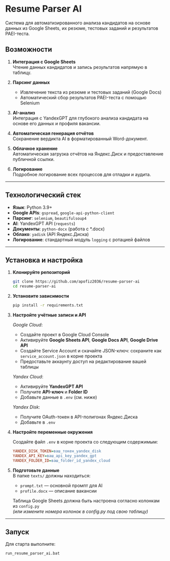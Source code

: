 # Resume Parser AI

Система для автоматизированного анализа кандидатов на основе данных из Google Sheets, их резюме, тестовых заданий и результатов PAEI-теста.

## Возможности

1. **Интеграция с Google Sheets**  
   Чтение данных кандидатов и запись результатов напрямую в таблицу.

2. **Парсинг данных**  
    - Извлечение текста из резюме и тестовых заданий (Google Docs)  
    - Автоматический сбор результатов PAEI-теста с помощью Selenium

3. **AI-анализ**  
   Интеграция с YandexGPT для глубокого анализа кандидата на основе его данных и профиля вакансии.

4. **Автоматическая генерация отчётов**  
   Сохранение вердикта AI в форматированный Word-документ.

5. **Облачное хранение**  
   Автоматическая загрузка отчётов на Яндекс.Диск и предоставление публичной ссылки.

6. **Логирование**  
   Подробное логирование всех процессов для отладки и аудита.

---

## Технологический стек

- **Язык**: Python 3.9+
- **Google APIs**: `gspread`, `google-api-python-client`  
- **Парсинг**: `selenium`, `beautifulsoup4`
- **AI**: YandexGPT API (`requests`)
- **Документы**: `python-docx` (работа с *.docx)
- **Облако**: `yadisk` (API Яндекс.Диска)
- **Логирование**: стандартный модуль `logging` с ротацией файлов

---

## Установка и настройка

1. **Клонируйте репозиторий**
    ```bash
    git clone https://github.com/apofiz2036/resume-parser-ai
    cd resume-parser-ai
    ```

2. **Установите зависимости**
    ```bash
    pip install -r requirements.txt
    ```

3. **Настройте учётные записи и API**

    *Google Cloud*:
    - Создайте проект в Google Cloud Console  
    - Активируйте **Google Sheets API**, **Google Docs API**, **Google Drive API**
    - Создайте Service Account и скачайте JSON-ключ: сохраните как `service_account.json` в корне проекта
    - Предоставьте аккаунту доступ на редактирование вашей таблицы

    *Yandex Cloud*:
    - Активируйте **YandexGPT API**
    - Получите **API-ключ** и **Folder ID**
    - Добавьте данные в `.env` (см. ниже)

    *Yandex Disk*:
    - Получите OAuth-токен в API-полигонах Яндекс.Диска
    - Добавьте в `.env`

4. **Настройте переменные окружения**  

    Создайте файл `.env` в корне проекта со следующим содержимым:

    ```ini
    YANDEX_DISK_TOKEN=ваш_токен_yandex_disk
    YANDEX_API_KEY=ваш_api_key_yandex_gpt
    YANDEX_FOLDER_ID=ваш_folder_id_yandex_cloud
    ```

5. **Подготовьте данные**  
   В папке `texts/` должны находиться:  
    - `prompt.txt` — основной промпт для AI  
    - `profile.docx` — описание вакансии  

   Таблица Google Sheets должна быть настроена согласно колонкам из `config.py`  
   *(или измените номера колонок в config.py под свою таблицу)*

---

## Запуск

Для старта выполните:

```bash
run_resume_parser_ai.bat
